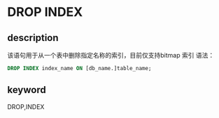 # DROP INDEX

## description

该语句用于从一个表中删除指定名称的索引，目前仅支持bitmap 索引
语法：

```sql
DROP INDEX index_name ON [db_name.]table_name;
```

## keyword

DROP,INDEX
